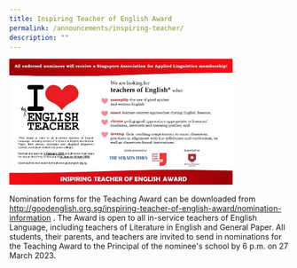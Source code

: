 ```yaml
---
title: Inspiring Teacher of English Award
permalink: /announcements/inspiring-teacher/
description: ""
---
```

<img src="/images/a4.png" style="width:80%">

Nomination forms for the Teaching Award can be downloaded from http://goodenglish.org.sg/inspiring-teacher-of-english-award/nomination-information . The Award is open to all in-service teachers of English Language, including teachers of Literature in English and General Paper. All students, their parents, and teachers are invited to send in nominations for the Teaching Award to the Principal of the nominee's school by 6 p.m. on 27 March 2023.